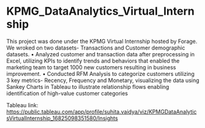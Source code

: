 # KPMG_DataAnalytics_Virtual_Internship
This project was done under the KPMG Virtual Internship hosted by Forage. We wroked on two datasets- Transactions and Customer demographic datasets. 
• Analyzed customer and transaction data after preprocessing in Excel, utilizing KPIs to identify trends and behaviors that enabled the marketing team to target 1000 new customers resulting in business improvement.
• Conducted RFM Analysis to categorize customers utilizing 3 key metrics- Recency, Frequency and Monetary, visualizing the data using Sankey Charts in Tableau to illustrate relationship flows enabling identification of high-value customer categories

Tableau link: https://public.tableau.com/app/profile/suhita.vaidya/viz/KPMGDataAnalyticsVirtualInternship_16825098351580/Insights
